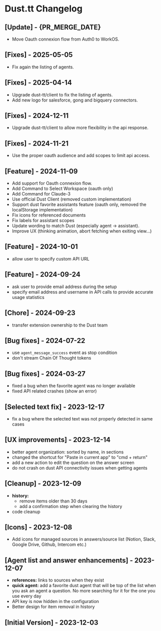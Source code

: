 # Dust.tt Changelog

## [Update] - {PR_MERGE_DATE}

- Move Oauth connexion flow from Auth0 to WorkOS.

## [Fixes] - 2025-05-05

- Fix again the listing of agents.

## [Fixes] - 2025-04-14

- Upgrade dust-tt/client to fix the listing of agents.
- Add new logo for salesforce, gong and bigquery connectors.

## [Fixes] - 2024-12-11

- Upgrade dust-tt/client to allow more flexibility in the api response.

## [Fixes] - 2024-11-21

- Use the proper oauth audience and add scopes to limit api access.

## [Feature] - 2024-11-09

- Add support for Oauth connexion flow.
- Add Command to Select Workspace (oauth only)
- Add Command for Claude-3
- Use official Dust Client (removed custom implementation)
- Support dust favorite assistants feature (oauth only, removed the localStorage implementation)
- Fix icons for referenced documents
- Fix labels for assistant scopes
- Update wording to match Dust (especially agent -> assistant).
- Improve UX (thinking animation, abort fetching when exiting view...)

## [Feature] - 2024-10-01

- allow user to specify custom API URL

## [Feature] - 2024-09-24

- ask user to provide email address during the setup
- specify email address and username in API calls to provide accurate usage statistics

## [Chore] - 2024-09-23

- transfer extension ownership to the Dust team

## [Bug fixes] - 2024-07-22

- use `agent_message_success` event as stop condition
- don't stream Chain Of Thought tokens

## [Bug fixes] - 2024-03-27

- fixed a bug when the favorite agent was no longer available
- fixed API related crashes (show an error)

## [Selected text fix] - 2023-12-17

- fix a bug where the selected text was not properly detected in same cases

## [UX improvements] - 2023-12-14

- better agent organization: sorted by name, in sections
- changed the shortcut for "Paste in current app" to "cmd + return"
- add a new action to edit the question on the answer screen
- do not crash on dust API connectivity issues when getting agents

## [Cleanup] - 2023-12-09

- **history:**
  - remove items older than 30 days
  - add a confirmation step when clearing the history
- code cleanup

## [Icons] - 2023-12-08

- Add icons for managed sources in answers/source list (Notion, Slack, Google Drive, Github, Intercom etc.)

## [Agent list and answer enhancements] - 2023-12-07

- **references:** links to sources when they exist
- **quick agent:** add a favorite dust agent that will be top of the list when you ask an agent a question. No more searching for it for the one you use every day
- API key is now hidden in the configuration
- Better design for item removal in history

## [Initial Version] - 2023-12-03
